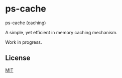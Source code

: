 # ps-cache

ps-cache (caching)

A simple, yet efficient in memory caching mechanism.

Work in progress.

## License

[MIT](LICENSE.md)
